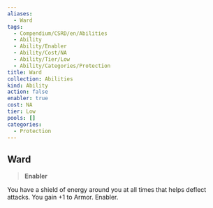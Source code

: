 ```yaml
---
aliases:
  - Ward
tags:
  - Compendium/CSRD/en/Abilities
  - Ability
  - Ability/Enabler
  - Ability/Cost/NA
  - Ability/Tier/Low
  - Ability/Categories/Protection
title: Ward
collection: Abilities
kind: Ability
action: false
enabler: true
cost: NA
tier: Low
pools: []
categories:
  - Protection
---
```

## Ward    
>**Enabler**  
    
You have a shield of energy around you at all times that helps deflect attacks. You gain +1 to Armor. Enabler.